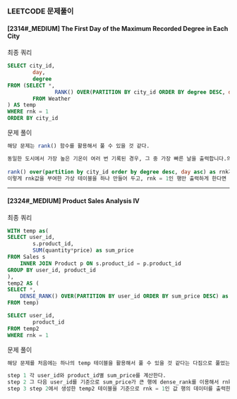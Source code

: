 ### LEETCODE 문제풀이

#### [2314#_MEDIUM] The First Day of the Maximum Recorded Degree in Each City
최종 쿼리
```sql
SELECT city_id,
        day,
        degree
FROM (SELECT *,
               RANK() OVER(PARTITION BY city_id ORDER BY degree DESC, day ASC) as rnk
        FROM Weather 
) AS temp 
WHERE rnk = 1 
ORDER BY city_id
```

문제 풀이 
``` sql
해당 문제는 rank() 함수를 활용해서 풀 수 있을 것 같다.

동일한 도시에서 가장 높은 기온이 여러 번 기록된 경우, 그 중 가장 빠른 날을 출력합니다.의 조건을 충족하기 위해서
 
rank() over(partition by city_id order by degree desc, day asc) as rnk가 될 수 있다.
이렇게 rnk값을 부여한 가상 테이블을 하나 만들어 두고, rnk = 1인 행만 출력하게 한다면 해당 문제의 조건을 만족하는 쿼리를 작성할 수 있다.
```

------------------------
#### [2324#_MEDIUM] Product Sales Analysis IV

최종 쿼리
```sql
WITH temp as(
SELECT user_id,
        s.product_id,
        SUM(quantity*price) as sum_price
FROM Sales s
    INNER JOIN Product p ON s.product_id = p.product_id
GROUP BY user_id, product_id
),
temp2 AS (
SELECT *,
    DENSE_RANK() OVER(PARTITION BY user_id ORDER BY sum_price DESC) as rnk
FROM temp)

SELECT user_id, 
        product_id
FROM temp2
WHERE rnk = 1
```

문제 풀이
```sql
해당 문제를 처음에는 하나의 temp 테이블을 활용해서 풀 수 있을 것 같다는 다짐으로 풀었는데.. 최종적으로 두 개의 temp 테이블이 필요했다.

step 1 각 user_id와 product_id별 sum_price를 계산한다.
step 2 그 다음 user_id를 기준으로 sum_price가 큰 행에 dense_rank를 이용해서 rnk값을 부여한다
step 3 step 2에서 생성한 temp2 테이블을 기준으로 rnk = 1인 값 행의 데이터를 출력한다. 
```
